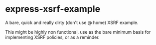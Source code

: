 # express-xsrf-example
A bare, quick and really dirty (don't use @ home) XSRF example.

This might be highly non functional, use as the bare minimum basis for implementing XSRF policies, or as a reminder.
